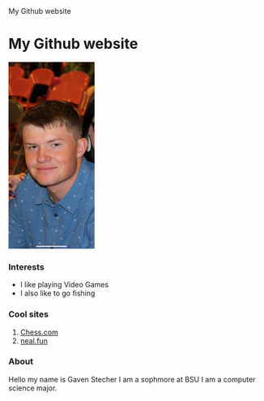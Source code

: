 <!DOCTYPE html>
<html lang="en">
<head>
  <meta charset="utf-8" />
 My Github website
</head>
<body>
  <h1>My Github website</h1>

  <img src="Me.JPEG"  width="170" />

  <h3>Interests</h3>
  <ul>
    <li>I like playing Video Games</li>
    <li>I also like to go fishing</li>
  </ul>

  <h3>Cool sites</h3>
  <ol>
    <li><a href="chess.com">Chess.com</a></li>
    <li><a href="neal.fun">neal.fun</a></li>
  </ol>

  <h3>About</h3>
  <p>
    Hello my name is Gaven Stecher I am a sophmore at BSU I am a computer science major.
  </p>
</body>
</html>
